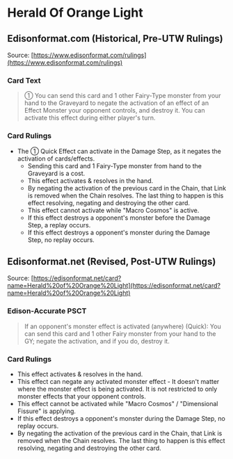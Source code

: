 # Herald Of Orange Light

## Edisonformat.com (Historical, Pre-UTW Rulings)

Source: [https://www.edisonformat.com/rulings](https://www.edisonformat.com/rulings)

### Card Text

> ① You can send this card and 1 other Fairy-Type monster from your hand to the Graveyard to negate the activation of an effect of an Effect Monster your opponent controls, and destroy it. You can activate this effect during either player's turn.

### Card Rulings

*   The ① Quick Effect can activate in the Damage Step, as it negates the activation of cards/effects.
    *   Sending this card and 1 Fairy-Type monster from hand to the Graveyard is a cost.
    *   This effect activates & resolves in the hand.
    *   By negating the activation of the previous card in the Chain, that Link is removed when the Chain resolves. The last thing to happen is this effect resolving, negating and destroying the other card.
    *   This effect cannot activate while "Macro Cosmos" is active.
    *   If this effect destroys a opponent's monster before the Damage Step, a replay occurs.
    *   If this effect destroys a opponent's monster during the Damage Step, no replay occurs.

## Edisonformat.net (Revised, Post-UTW Rulings)

Source: [https://edisonformat.net/card?name=Herald%20of%20Orange%20Light](https://edisonformat.net/card?name=Herald%20of%20Orange%20Light)

### Edison-Accurate PSCT

> If an opponent's monster effect is activated (anywhere) (Quick): You can send this card and 1 other Fairy monster from your hand to the GY; negate the activation, and if you do, destroy it.

### Card Rulings

*   This effect activates & resolves in the hand.
*   This effect can negate any activated monster effect - It doesn't matter where the monster effect is being activated. It is not restricted to only monster effects that your opponent controls.
*   This effect cannot be activated while "Macro Cosmos" / "Dimensional Fissure" is applying.
*   If this effect destroys a opponent's monster during the Damage Step, no replay occurs.
*   By negating the activation of the previous card in the Chain, that Link is removed when the Chain resolves. The last thing to happen is this effect resolving, negating and destroying the other card.
            